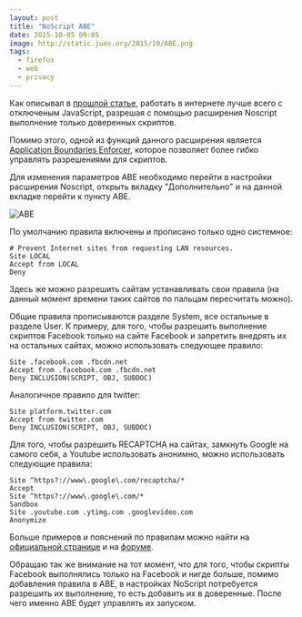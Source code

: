 ```yaml
---
layout: post
title: "NoScript ABE"
date: 2015-10-05 09:05
image: http://static.juev.org/2015/10/ABE.png
tags:
  - firefox
  - web
  - privacy
---
```


Как описывал в [прошлой статье](http://www.juev.org/2015/09/27/firefox-privacy/ "Безопасность в сети Интернет"), работать в интернете лучше всего с отключеным JavaScript, разрешая с помощью расширения Noscript выполнение только доверенных скриптов.

Помимо этого, одной из функций данного расширения является [Application Boundaries Enforcer](https://noscript.net/abe/ "ABE - Application Boundaries Enforcer"), которое позволяет более гибко управлять разрешениями для скриптов.

Для изменения параметров ABE необходимо перейти в настройки расширения Noscript, открыть вкладку "Дополнительно" и на данной вкладке перейти к пункту ABE.

![ABE](http://static.juev.org/2015/10/ABE.png "ABE")

По умолчанию правила включены и прописано только одно системное:

    # Prevent Internet sites from requesting LAN resources.
    Site LOCAL
    Accept from LOCAL
    Deny

Здесь же можно разрешить сайтам устанавливать свои правила (на данный момент времени таких сайтов по пальцам пересчитать можно).

Общие правила прописываются разделе System, все остальные в разделе User. К примеру, для того, чтобы разрешить выполнение скриптов Facebook только на сайте Facebook и запретить внедрять их на остальных сайтах, можно использовать следующее правило:

    Site .facebook.com .fbcdn.net
    Accept from .facebook.com .fbcdn.net
    Deny INCLUSION(SCRIPT, OBJ, SUBDOC)

Аналогичное правило для twitter:

    Site platform.twitter.com
    Accept from twitter.com
    Deny INCLUSION(SCRIPT, OBJ, SUBDOC)

Для того, чтобы разрешить RECAPTCHA на сайтах, замкнуть Google на самого себя, а Youtube использовать анонимно, можно использовать следующие правила:

    Site ^https?://www\.google\.com/recaptcha/*
    Accept
    Site ^https?://www\.google\.com/*
    Sandbox
    Site .youtube.com .ytimg.com .googlevideo.com
    Anonymize

Больше примеров и пояснений по правилам можно найти на [официальной странице](https://noscript.net/abe/ "ABE - Application Boundaries Enforcer") и на [форуме](https://forums.informaction.com/viewforum.php?f=3 "InformAction Forums").

Обращаю так же внимание на тот момент, что для того, чтобы скрипты Facebook выполнялись только на Facebook и нигде больше, помимо добавления правила в ABE, в настройках NoScript потребуется разрешить их выполнение, то есть добавить их в доверенные. После чего именно ABE будет управлять их запуском.
